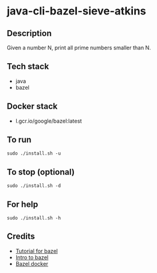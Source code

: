 # java-cli-bazel-sieve-atkins

## Description
Given a number N, print all prime numbers smaller than N.

## Tech stack
- java
- bazel

## Docker stack
- l.gcr.io/google/bazel:latest

## To run
`sudo ./install.sh -u`

## To stop (optional)
`sudo ./install.sh -d`

## For help
`sudo ./install.sh -h`

## Credits
- [Tutorial for bazel](https://www.baeldung.com/bazel-build-tool)
- [Intro to bazel](https://docs.bazel.build/versions/main/tutorial/java.html)
- [Bazel docker](https://docs.bazel.build/versions/2.2.0/bazel-container.html)
